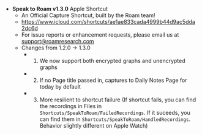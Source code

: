 - **Speak to Roam v1.3.0** Apple Shortcut
    - An Official Capture Shortcut, built by the Roam team!
    - https://www.icloud.com/shortcuts/ae1ae833cada4999b44d9ac5dda2dc6d
    - For issue reports or enhancement requests, please email us at support@roamresearch.com
    - Changes from 1.2.0 -> 1.3.0
        - 1. We now support both encrypted graphs and unencrypted graphs
        - 2. If no Page title passed in, captures to Daily Notes Page for today by default
        - 3. More resilient to shortcut failure (If shortcut fails, you can find the recordings in Files in `Shortcuts/SpeakToRoam/FailedRecordings`. If it suceeds, you can find them in `Shortcuts/SpeakToRoam/HandledRecordings`. Behavior slightly different on Apple Watch)
